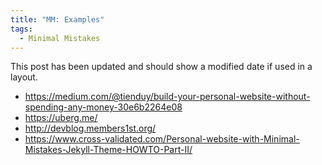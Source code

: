 ```yaml
---
title: "MM: Examples"
tags:
  - Minimal Mistakes
---
```


This post has been updated and should show a modified date if used in a layout.

- https://medium.com/@tienduy/build-your-personal-website-without-spending-any-money-30e6b2264e08
- https://uberg.me/
- http://devblog.members1st.org/
- https://www.cross-validated.com/Personal-website-with-Minimal-Mistakes-Jekyll-Theme-HOWTO-Part-II/
